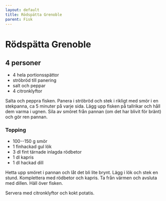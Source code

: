 ```yaml
---
layout: default
title: Rödspätta Grenoble
parent: Fisk
---
```

# Rödspätta Grenoble

## 4 personer

-   4 hela portionsspättor
-   ströbröd till panering
-   salt och peppar
-   4 citronklyftor

Salta och peppra fisken. Panera i ströbröd och stek i rikligt med smör i
en stekpanna, ca 5 minuter på varje sida. Lägg upp fisken på tallrikar
och håll dem varma i ugnen. Sila av smöret från pannan (om det har
blivit för bränt) och gör ren pannan.

### Topping

-   100--150 g smör
-   1 finhackad gul lök
-   3 dl fint tärnade inlagda rödbetor
-   1 dl kapris
-   1 dl hackad dill

Hetta upp smöret i pannan och låt det bli lite brynt. Lägg i lök och
stek en stund. Komplettera med rödbetor och kapris. Ta från värmen och
avsluta med dillen. Häll över fisken.

Servera med citronklyftor och kokt potatis.
